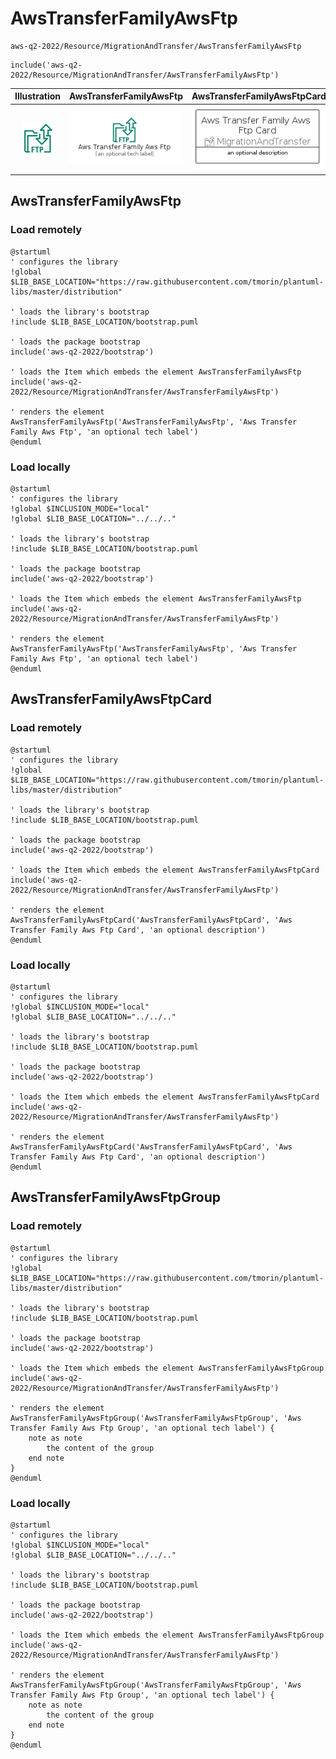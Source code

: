 # AwsTransferFamilyAwsFtp


```text
aws-q2-2022/Resource/MigrationAndTransfer/AwsTransferFamilyAwsFtp
```

```text
include('aws-q2-2022/Resource/MigrationAndTransfer/AwsTransferFamilyAwsFtp')
```



| Illustration | AwsTransferFamilyAwsFtp | AwsTransferFamilyAwsFtpCard | AwsTransferFamilyAwsFtpGroup |
| :---: | :---: | :---: | :---: |
| ![illustration for Illustration](../../../aws-q2-2022/Resource/MigrationAndTransfer/AwsTransferFamilyAwsFtp.png) | ![illustration for AwsTransferFamilyAwsFtp](../../../aws-q2-2022/Resource/MigrationAndTransfer/AwsTransferFamilyAwsFtp.Local.png) | ![illustration for AwsTransferFamilyAwsFtpCard](../../../aws-q2-2022/Resource/MigrationAndTransfer/AwsTransferFamilyAwsFtpCard.Local.png) | ![illustration for AwsTransferFamilyAwsFtpGroup](../../../aws-q2-2022/Resource/MigrationAndTransfer/AwsTransferFamilyAwsFtpGroup.Local.png) |




## AwsTransferFamilyAwsFtp

### Load remotely
```plantuml
@startuml
' configures the library
!global $LIB_BASE_LOCATION="https://raw.githubusercontent.com/tmorin/plantuml-libs/master/distribution"

' loads the library's bootstrap
!include $LIB_BASE_LOCATION/bootstrap.puml

' loads the package bootstrap
include('aws-q2-2022/bootstrap')

' loads the Item which embeds the element AwsTransferFamilyAwsFtp
include('aws-q2-2022/Resource/MigrationAndTransfer/AwsTransferFamilyAwsFtp')

' renders the element
AwsTransferFamilyAwsFtp('AwsTransferFamilyAwsFtp', 'Aws Transfer Family Aws Ftp', 'an optional tech label')
@enduml
```

### Load locally
```plantuml
@startuml
' configures the library
!global $INCLUSION_MODE="local"
!global $LIB_BASE_LOCATION="../../.."

' loads the library's bootstrap
!include $LIB_BASE_LOCATION/bootstrap.puml

' loads the package bootstrap
include('aws-q2-2022/bootstrap')

' loads the Item which embeds the element AwsTransferFamilyAwsFtp
include('aws-q2-2022/Resource/MigrationAndTransfer/AwsTransferFamilyAwsFtp')

' renders the element
AwsTransferFamilyAwsFtp('AwsTransferFamilyAwsFtp', 'Aws Transfer Family Aws Ftp', 'an optional tech label')
@enduml
```

## AwsTransferFamilyAwsFtpCard

### Load remotely
```plantuml
@startuml
' configures the library
!global $LIB_BASE_LOCATION="https://raw.githubusercontent.com/tmorin/plantuml-libs/master/distribution"

' loads the library's bootstrap
!include $LIB_BASE_LOCATION/bootstrap.puml

' loads the package bootstrap
include('aws-q2-2022/bootstrap')

' loads the Item which embeds the element AwsTransferFamilyAwsFtpCard
include('aws-q2-2022/Resource/MigrationAndTransfer/AwsTransferFamilyAwsFtp')

' renders the element
AwsTransferFamilyAwsFtpCard('AwsTransferFamilyAwsFtpCard', 'Aws Transfer Family Aws Ftp Card', 'an optional description')
@enduml
```

### Load locally
```plantuml
@startuml
' configures the library
!global $INCLUSION_MODE="local"
!global $LIB_BASE_LOCATION="../../.."

' loads the library's bootstrap
!include $LIB_BASE_LOCATION/bootstrap.puml

' loads the package bootstrap
include('aws-q2-2022/bootstrap')

' loads the Item which embeds the element AwsTransferFamilyAwsFtpCard
include('aws-q2-2022/Resource/MigrationAndTransfer/AwsTransferFamilyAwsFtp')

' renders the element
AwsTransferFamilyAwsFtpCard('AwsTransferFamilyAwsFtpCard', 'Aws Transfer Family Aws Ftp Card', 'an optional description')
@enduml
```

## AwsTransferFamilyAwsFtpGroup

### Load remotely
```plantuml
@startuml
' configures the library
!global $LIB_BASE_LOCATION="https://raw.githubusercontent.com/tmorin/plantuml-libs/master/distribution"

' loads the library's bootstrap
!include $LIB_BASE_LOCATION/bootstrap.puml

' loads the package bootstrap
include('aws-q2-2022/bootstrap')

' loads the Item which embeds the element AwsTransferFamilyAwsFtpGroup
include('aws-q2-2022/Resource/MigrationAndTransfer/AwsTransferFamilyAwsFtp')

' renders the element
AwsTransferFamilyAwsFtpGroup('AwsTransferFamilyAwsFtpGroup', 'Aws Transfer Family Aws Ftp Group', 'an optional tech label') {
    note as note
        the content of the group
    end note
}
@enduml
```

### Load locally
```plantuml
@startuml
' configures the library
!global $INCLUSION_MODE="local"
!global $LIB_BASE_LOCATION="../../.."

' loads the library's bootstrap
!include $LIB_BASE_LOCATION/bootstrap.puml

' loads the package bootstrap
include('aws-q2-2022/bootstrap')

' loads the Item which embeds the element AwsTransferFamilyAwsFtpGroup
include('aws-q2-2022/Resource/MigrationAndTransfer/AwsTransferFamilyAwsFtp')

' renders the element
AwsTransferFamilyAwsFtpGroup('AwsTransferFamilyAwsFtpGroup', 'Aws Transfer Family Aws Ftp Group', 'an optional tech label') {
    note as note
        the content of the group
    end note
}
@enduml
```


